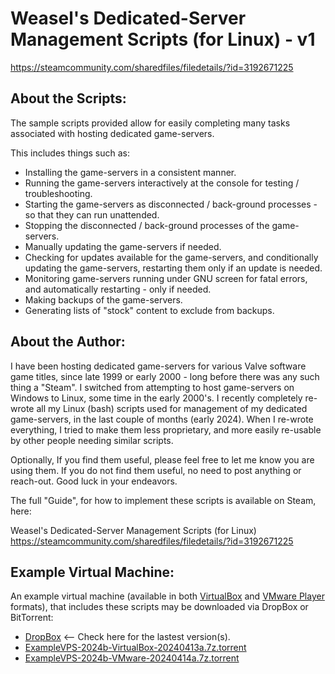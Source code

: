 Weasel's Dedicated-Server Management Scripts (for Linux) - v1
========================================================
https://steamcommunity.com/sharedfiles/filedetails/?id=3192671225

About the Scripts:
-----------------

The sample scripts provided allow for easily completing many tasks associated with hosting dedicated game-servers.

This includes things such as:
 * Installing the game-servers in a consistent manner.
 * Running the game-servers interactively at the console for testing / troubleshooting.
 * Starting the game-servers as disconnected / back-ground processes - so that they can run unattended.
 * Stopping the disconnected / back-ground processes of the game-servers.
 * Manually updating the game-servers if needed.
 * Checking for updates available for the game-servers, and conditionally updating the game-servers, restarting them only if an update is needed.
 * Monitoring game-servers running under GNU screen for fatal errors, and automatically restarting - only if needed.
 * Making backups of the game-servers.
 * Generating lists of "stock" content to exclude from backups.

About the Author:
----------------

I have been hosting dedicated game-servers for various Valve software game titles, since late 1999 or early 2000 - long before there was any such thing a "Steam".
I switched from attempting to host game-servers on Windows to Linux, some time in the early 2000's.
I recently completely re-wrote all my Linux (bash) scripts used for management of my dedicated game-servers, in the last couple of months (early 2024).
When I re-wrote everything, I tried to make them less proprietary, and more easily re-usable by other people needing similar scripts.

Optionally, If you find them useful, please feel free to let me know you are using them.
If you do not find them useful, no need to post anything or reach-out. Good luck in your endeavors.

The full "Guide", for how to implement these scripts is available on Steam, here:

Weasel's Dedicated-Server Management Scripts (for Linux)
https://steamcommunity.com/sharedfiles/filedetails/?id=3192671225

Example Virtual Machine:
-----------------------

An example virtual machine (available in both [VirtualBox](https://www.virtualbox.org/wiki/Downloads) and [VMware Player](https://en.wikipedia.org/wiki/VMware_Workstation_Player) formats), that includes these scripts may be downloaded via DropBox or BitTorrent:
- [DropBox](https://www.dropbox.com/sh/26x2qoxt9koynxv/AAB59xue-IEnIeJ9Of6imlqMa?dl=0) <-- Check here for the lastest version(s).
- [ExampleVPS-2024b-VirtualBox-20240413a.7z.torrent](https://www.dropbox.com/scl/fi/h97jvnws3fx98yu7jafdb/ExampleVPS-2024b-VirtualBox-20240413a.7z.torrent?rlkey=akpmgnw273zb1igr7ckcqucr7&dl=1)
- [ExampleVPS-2024b-VMware-20240414a.7z.torrent](https://www.dropbox.com/scl/fi/sfbhnrh3jzzdko7674e6j/ExampleVPS-2024b-VMware-20240414a.7z.torrent?rlkey=ibldj0fndhu23jtezn5hd8dgf&dl=1)




